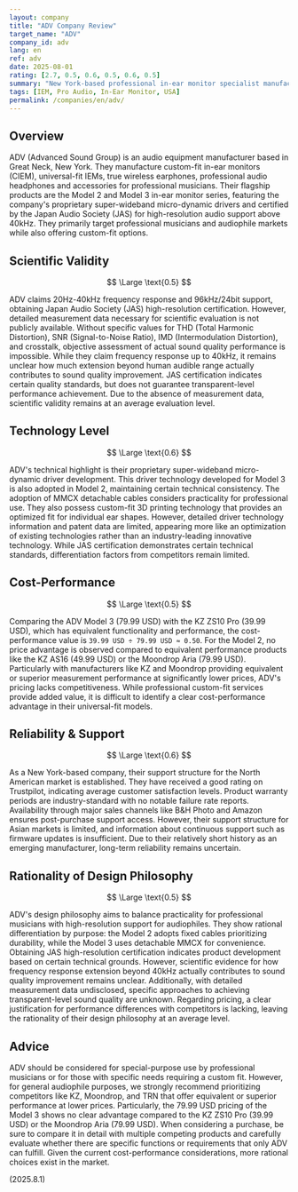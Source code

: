 ```yaml
---
layout: company
title: "ADV Company Review"
target_name: "ADV"
company_id: adv
lang: en
ref: adv
date: 2025-08-01
rating: [2.7, 0.5, 0.6, 0.5, 0.6, 0.5]
summary: "New York-based professional in-ear monitor specialist manufacturer. Claims high-resolution support but detailed measurement data is not disclosed. Faces cost-performance challenges compared to competitors."
tags: [IEM, Pro Audio, In-Ear Monitor, USA]
permalink: /companies/en/adv/
---
```


## Overview

ADV (Advanced Sound Group) is an audio equipment manufacturer based in Great Neck, New York. They manufacture custom-fit in-ear monitors (CIEM), universal-fit IEMs, true wireless earphones, professional audio headphones and accessories for professional musicians. Their flagship products are the Model 2 and Model 3 in-ear monitor series, featuring the company's proprietary super-wideband micro-dynamic drivers and certified by the Japan Audio Society (JAS) for high-resolution audio support above 40kHz. They primarily target professional musicians and audiophile markets while also offering custom-fit options.

## Scientific Validity

$$ \Large \text{0.5} $$

ADV claims 20Hz-40kHz frequency response and 96kHz/24bit support, obtaining Japan Audio Society (JAS) high-resolution certification. However, detailed measurement data necessary for scientific evaluation is not publicly available. Without specific values for THD (Total Harmonic Distortion), SNR (Signal-to-Noise Ratio), IMD (Intermodulation Distortion), and crosstalk, objective assessment of actual sound quality performance is impossible. While they claim frequency response up to 40kHz, it remains unclear how much extension beyond human audible range actually contributes to sound quality improvement. JAS certification indicates certain quality standards, but does not guarantee transparent-level performance achievement. Due to the absence of measurement data, scientific validity remains at an average evaluation level.

## Technology Level

$$ \Large \text{0.6} $$

ADV's technical highlight is their proprietary super-wideband micro-dynamic driver development. This driver technology developed for Model 3 is also adopted in Model 2, maintaining certain technical consistency. The adoption of MMCX detachable cables considers practicality for professional use. They also possess custom-fit 3D printing technology that provides an optimized fit for individual ear shapes. However, detailed driver technology information and patent data are limited, appearing more like an optimization of existing technologies rather than an industry-leading innovative technology. While JAS certification demonstrates certain technical standards, differentiation factors from competitors remain limited.

## Cost-Performance

$$ \Large \text{0.5} $$

Comparing the ADV Model 3 (79.99 USD) with the KZ ZS10 Pro (39.99 USD), which has equivalent functionality and performance, the cost-performance value is `39.99 USD ÷ 79.99 USD ≈ 0.50`. For the Model 2, no price advantage is observed compared to equivalent performance products like the KZ AS16 (49.99 USD) or the Moondrop Aria (79.99 USD). Particularly with manufacturers like KZ and Moondrop providing equivalent or superior measurement performance at significantly lower prices, ADV's pricing lacks competitiveness. While professional custom-fit services provide added value, it is difficult to identify a clear cost-performance advantage in their universal-fit models.

## Reliability & Support

$$ \Large \text{0.6} $$

As a New York-based company, their support structure for the North American market is established. They have received a good rating on Trustpilot, indicating average customer satisfaction levels. Product warranty periods are industry-standard with no notable failure rate reports. Availability through major sales channels like B&H Photo and Amazon ensures post-purchase support access. However, their support structure for Asian markets is limited, and information about continuous support such as firmware updates is insufficient. Due to their relatively short history as an emerging manufacturer, long-term reliability remains uncertain.

## Rationality of Design Philosophy

$$ \Large \text{0.5} $$

ADV's design philosophy aims to balance practicality for professional musicians with high-resolution support for audiophiles. They show rational differentiation by purpose: the Model 2 adopts fixed cables prioritizing durability, while the Model 3 uses detachable MMCX for convenience. Obtaining JAS high-resolution certification indicates product development based on certain technical grounds. However, scientific evidence for how frequency response extension beyond 40kHz actually contributes to sound quality improvement remains unclear. Additionally, with detailed measurement data undisclosed, specific approaches to achieving transparent-level sound quality are unknown. Regarding pricing, a clear justification for performance differences with competitors is lacking, leaving the rationality of their design philosophy at an average level.

## Advice

ADV should be considered for special-purpose use by professional musicians or for those with specific needs requiring a custom fit. However, for general audiophile purposes, we strongly recommend prioritizing competitors like KZ, Moondrop, and TRN that offer equivalent or superior performance at lower prices. Particularly, the 79.99 USD pricing of the Model 3 shows no clear advantage compared to the KZ ZS10 Pro (39.99 USD) or the Moondrop Aria (79.99 USD). When considering a purchase, be sure to compare it in detail with multiple competing products and carefully evaluate whether there are specific functions or requirements that only ADV can fulfill. Given the current cost-performance considerations, more rational choices exist in the market.

(2025.8.1)
